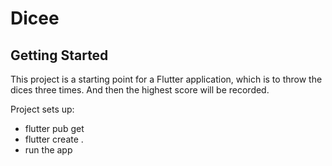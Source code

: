 # Dicee

## Getting Started

This project is a starting point for a Flutter application, which is to throw the dices three times. And then the highest score will be recorded.

Project sets up:

- flutter pub get
- flutter create .
- run the app

